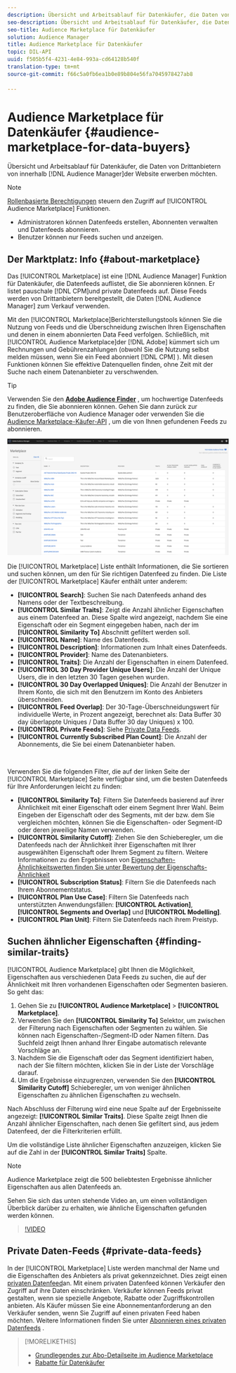 ```yaml
---
description: Übersicht und Arbeitsablauf für Datenkäufer, die Daten von Drittanbietern in Audience Manager erwerben möchten
seo-description: Übersicht und Arbeitsablauf für Datenkäufer, die Daten von Drittanbietern in Audience Manager erwerben möchten
seo-title: Audience Marketplace für Datenkäufer
solution: Audience Manager
title: Audience Marketplace für Datenkäufer
topic: DIL-API
uuid: f505b5f4-4231-4e84-993a-cd64128b540f
translation-type: tm+mt
source-git-commit: f66c5a0fb6ea1b0e89b804e56fa7045978427ab8

---
```



# Audience Marketplace für Datenkäufer {#audience-marketplace-for-data-buyers}

Übersicht und Arbeitsablauf für Datenkäufer, die Daten von Drittanbietern von innerhalb [!DNL Audience Manager]der Website erwerben möchten.

>[!NOTE]
>[Rollenbasierte Berechtigungen](../../../reporting/reports-dashboard.md) steuern den Zugriff auf [!UICONTROL Audience Marketplace] Funktionen.
>
>* Administratoren können Datenfeeds erstellen, Abonnenten verwalten und Datenfeeds abonnieren.
>* Benutzer können nur Feeds suchen und anzeigen.


## Der Marktplatz: Info {#about-marketplace}

<!-- c_marketplace_about.xml -->

Das [!UICONTROL Marketplace] ist eine [!DNL Audience Manager] Funktion für Datenkäufer, die Datenfeeds auflistet, die Sie abonnieren können. Er listet pauschale [!DNL CPM]und private Datenfeeds auf. Diese Feeds werden von Drittanbietern bereitgestellt, die Daten [!DNL Audience Manager] zum Verkauf verwenden.

Mit den [!UICONTROL Marketplace]Berichterstellungstools können Sie die Nutzung von Feeds und die Überschneidung zwischen Ihren Eigenschaften und denen in einem abonnierten Data Feed verfolgen. Schließlich, mit [!UICONTROL Audience Marketplace]der [!DNL Adobe] kümmert sich um Rechnungen und Gebührenzahlungen (obwohl Sie die Nutzung selbst melden müssen, wenn Sie ein Feed abonniert [!DNL CPM] ). Mit diesen Funktionen können Sie effektive Datenquellen finden, ohne Zeit mit der Suche nach einem Datenanbieter zu verschwenden.

>[!TIP]
>
>Verwenden Sie den **[Adobe Audience Finder](https://www.adobe-audience-finder.com/)** , um hochwertige Datenfeeds zu finden, die Sie abonnieren können. Gehen Sie dann zurück zur Benutzeroberfläche von Audience Manager oder verwenden Sie die [Audience Marketplace-Käufer-API](https://bank.demdex.com/portal/swagger/index.html#/Audience_Marketplace_Buyer_API) , um die von Ihnen gefundenen Feeds zu abonnieren.

![Käufermarktplatz-overview](assets/buyer-marketplace-overview.png)

Die [!UICONTROL Marketplace] Liste enthält Informationen, die Sie sortieren und suchen können, um den für Sie richtigen Datenfeed zu finden. Die Liste der [!UICONTROL Marketplace] Käufer enthält unter anderem:

* **[!UICONTROL Search]**: Suchen Sie nach Datenfeeds anhand des Namens oder der Textbeschreibung.
* **[!UICONTROL Similar Traits]**: Zeigt die Anzahl ähnlicher Eigenschaften aus einem Datenfeed an. Diese Spalte wird angezeigt, nachdem Sie eine Eigenschaft oder ein Segment eingegeben haben, nach der im **[!UICONTROL Similarity To]** Abschnitt gefiltert werden soll.
* **[!UICONTROL Name]**: Name des Datenfeeds.
* **[!UICONTROL Description]**: Informationen zum Inhalt eines Datenfeeds.
* **[!UICONTROL Provider]**: Name des Datenanbieters.
* **[!UICONTROL Traits]**: Die Anzahl der Eigenschaften in einem Datenfeed.
* **[!UICONTROL 30 Day Provider Unique Users]**: Die Anzahl der Unique Users, die in den letzten 30 Tagen gesehen wurden.
* **[!UICONTROL 30 Day Overlapped Uniques]**: Die Anzahl der Benutzer in Ihrem Konto, die sich mit den Benutzern im Konto des Anbieters überschneiden.
* **[!UICONTROL Feed Overlap]**: Der 30-Tage-Überschneidungswert für individuelle Werte, in Prozent angezeigt, berechnet als: Data Buffer 30 day überlappte Uniques / Data Buffer 30 day Uniques) x 100.
* **[!UICONTROL Private Feeds]**: Siehe [Private Data Feeds](../../../features/audience-marketplace/marketplace-private-feeds.md).
* **[!UICONTROL Currently Subscribed Plan Count]**: Die Anzahl der Abonnements, die Sie bei einem Datenanbieter haben.

 

Verwenden Sie die folgenden Filter, die auf der linken Seite der [!UICONTROL Marketplace] Seite verfügbar sind, um die besten Datenfeeds für Ihre Anforderungen leicht zu finden:

* **[!UICONTROL Similarity To]**: Filtern Sie Datenfeeds basierend auf ihrer Ähnlichkeit mit einer Eigenschaft oder einem Segment Ihrer Wahl. Beim Eingeben der Eigenschaft oder des Segments, mit der bzw. dem Sie vergleichen möchten, können Sie die Eigenschaften- oder Segment-ID oder deren jeweilige Namen verwenden.
* **[!UICONTROL Similarity Cutoff]**: Ziehen Sie den Schieberegler, um die Datenfeeds nach der Ähnlichkeit ihrer Eigenschaften mit Ihrer ausgewählten Eigenschaft oder Ihrem Segment zu filtern. Weitere Informationen zu den Ergebnissen von [Eigenschaften-Ähnlichkeitswerten finden Sie unter Bewertung der Eigenschafts-Ähnlichkeit](../../segments/trait-recommendations.md#trait-similarity-score)
* **[!UICONTROL Subscription Status]**: Filtern Sie die Datenfeeds nach Ihrem Abonnementstatus.
* **[!UICONTROL Plan Use Case]**: Filtern Sie Datenfeeds nach unterstützten Anwendungsfällen: **[!UICONTROL Activation]**, **[!UICONTROL Segments and Overlap]** und **[!UICONTROL Modelling]**.
* **[!UICONTROL Plan Unit]**: Filtern Sie Datenfeeds nach ihrem Preistyp.

## Suchen ähnlicher Eigenschaften {#finding-similar-traits}

[!UICONTROL Audience Marketplace] gibt Ihnen die Möglichkeit, Eigenschaften aus verschiedenen Data Feeds zu suchen, die auf der Ähnlichkeit mit Ihren vorhandenen Eigenschaften oder Segmenten basieren. So geht das:

1. Gehen Sie zu **[!UICONTROL Audience Marketplace]** &gt; **[!UICONTROL Marketplace]**.
2. Verwenden Sie den **[!UICONTROL Similarity To]** Selektor, um zwischen der Filterung nach Eigenschaften oder Segmenten zu wählen. Sie können nach Eigenschaften-/Segment-ID oder Namen filtern. Das Suchfeld zeigt Ihnen anhand Ihrer Eingabe automatisch relevante Vorschläge an.
3. Nachdem Sie die Eigenschaft oder das Segment identifiziert haben, nach der Sie filtern möchten, klicken Sie in der Liste der Vorschläge darauf.
4. Um die Ergebnisse einzugrenzen, verwenden Sie den **[!UICONTROL Similarity Cutoff]** Schieberegler, um von weniger ähnlichen Eigenschaften zu ähnlichen Eigenschaften zu wechseln.

Nach Abschluss der Filterung wird eine neue Spalte auf der Ergebnisseite angezeigt: **[!UICONTROL Similar Traits]**. Diese Spalte zeigt Ihnen die Anzahl ähnlicher Eigenschaften, nach denen Sie gefiltert sind, aus jedem Datenfeed, der die Filterkriterien erfüllt.

Um die vollständige Liste ähnlicher Eigenschaften anzuzeigen, klicken Sie auf die Zahl in der **[!UICONTROL Similar Traits]** Spalte.

>[!NOTE]
>
> Audience Marketplace zeigt die 500 beliebtesten Ergebnisse ähnlicher Eigenschaften aus allen Datenfeeds an.

Sehen Sie sich das unten stehende Video an, um einen vollständigen Überblick darüber zu erhalten, wie ähnliche Eigenschaften gefunden werden können.

>[!VIDEO](https://video.tv.adobe.com/v/29370/?captions=ger)

## Private Daten-Feeds {#private-data-feeds}

In der [!UICONTROL Marketplace] Liste werden manchmal der Name und die Eigenschaften des Anbieters als privat gekennzeichnet. Dies zeigt einen [privaten Datenfeed](../../../features/audience-marketplace/marketplace-private-feeds.md)an. Mit einem privaten Datenfeed können Verkäufer den Zugriff auf ihre Daten einschränken. Verkäufer können Feeds privat gestalten, wenn sie spezielle Angebote, Rabatte oder Zugriffskontrollen anbieten. Als Käufer müssen Sie eine Abonnementanforderung an den Verkäufer senden, wenn Sie Zugriff auf einen privaten Feed haben möchten. Weitere Informationen finden Sie unter [Abonnieren eines privaten Datenfeeds](../../../features/audience-marketplace/marketplace-data-buyers/marketplace-manage-subscriptions.md#subscript-private-data-feed) .

>[!MORELIKETHIS]
>
>* [Grundlegendes zur Abo-Detailseite im Audience Marketplace](../../../features/audience-marketplace/marketplace-data-buyers/marketplace-manage-subscriptions.md#marketplace-buyer-details)
>* [Rabatte für Datenkäufer](../../../features/audience-marketplace/marketplace-data-buyers/marketplace-manage-subscriptions.md#buyer-discount)

